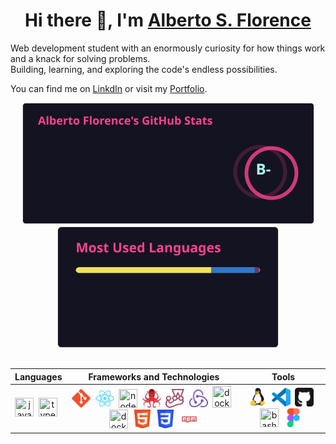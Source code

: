<h1 align="center">
  Hi there 👋, I'm <a href="https://www.linkedin.com/in/albertoflorence">Alberto S. Florence</a>
</h1>
<div>
  <p>
    Web development student with an enormously curiosity for how things work and a knack for solving problems.
    <br/>
    Building, learning, and exploring the code's endless possibilities.
  </p>
  <p>You can find me on <a href="https://www.linkedin.com/in/albertoflorence">LinkdIn</a> or visit my <a href="https://www.albertoflorence.com.br">Portfolio</a>. </p>
</div>

<div align="center">
  <img height="195px" src="./images/stats.svg"/>
  <img height="195px" src="./images/transferir.svg"/>
</div>

##
<div id='lojc' align="center">

| Languages  | Frameworks and Technologies | Tools |
|---|---|---|
|<div id='lojc' align="center"><img title="javascript" src="https://user-images.githubusercontent.com/25181517/117447155-6a868a00-af3d-11eb-9cfe-245df15c9f3f.png" width="30" height="30"/>&nbsp;&nbsp;<img title="typescript" src="https://user-images.githubusercontent.com/25181517/183890598-19a0ac2d-e88a-4005-a8df-1ee36782fde1.png" width="30" height="30"/>&nbsp;&nbsp;</div>|<div id='lojc' align="center"><img title="git" src="https://github.com/devicons/devicon/blob/master/icons/git/git-original.svg" width="30" height="30"/>&nbsp;&nbsp;<img title="react" src="https://github.com/devicons/devicon/blob/1119b9f84c0290e0f0b38982099a2bd027a48bf1/icons/react/react-original.svg" width="30" height="30"/>&nbsp;&nbsp;<img title="nodejs" src="https://cdn.jsdelivr.net/gh/devicons/devicon/icons/nodejs/nodejs-plain.svg" width="30" height="30"/>&nbsp;&nbsp;<img title="react testing library" src="images/testing-library.svg" width="30" height="30"/>&nbsp;&nbsp;<img title="jest" src="https://github.com/devicons/devicon/blob/master/icons/jest/jest-plain.svg" width="30" height="30"/>&nbsp;&nbsp;<img title="redux" src="https://github.com/devicons/devicon/blob/1119b9f84c0290e0f0b38982099a2bd027a48bf1/icons/redux/redux-original.svg" width="30" height="30"/>&nbsp;&nbsp;<img title="docker" src="https://img.icons8.com/color/344/docker.png" width="30" height="35"/>&nbsp;&nbsp;<img title="docker compose" src="https://www.seekpng.com/png/full/525-5256723_docker-compose-logo.png" width="30" height="30"/>&nbsp;&nbsp;<img title="html" src="https://github.com/albertoflorence/albertoflorence/blob/main/images/html.svg" width="30" height="30"/>&nbsp;&nbsp;<img title="css" src="images/css.svg" width="30" height="30"/>&nbsp;&nbsp;<img title="npm" src="https://github.com/albertoflorence/albertoflorence/blob/main/images/npm.svg" width="30" height="30"/></div>|<div id='lojc' align="center"><img title="linux" src="https://github.com/devicons/devicon/blob/master/icons/linux/linux-original.svg" width="30" height="30"/>&nbsp;&nbsp;<img title="vscode" src="https://github.com/devicons/devicon/blob/master/icons/vscode/vscode-original.svg" width="30" height="30"/>&nbsp;&nbsp;<img title="github" src="https://github.com/albertoflorence/albertoflorence/blob/main/images/github.svg" width="30" height="30" background-color="white"/>&nbsp;&nbsp;<img title="bash" src="https://img.icons8.com/color/344/bash.png" width="30" height="30" background-color="white"/>&nbsp;&nbsp;<img title="figma" src="https://github.com/devicons/devicon/blob/master/icons/figma/figma-original.svg" width="30" height="30"/>&nbsp;&nbsp;</div>|
